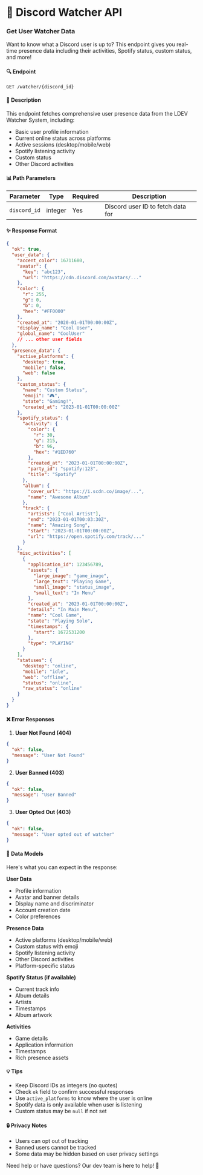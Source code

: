 # 👀 Discord Watcher API

### Get User Watcher Data

Want to know what a Discord user is up to? This endpoint gives you real-time presence data including their activities, Spotify status, custom status, and more!

#### 🔍 Endpoint

```
GET /watcher/{discord_id}
```

#### 📝 Description

This endpoint fetches comprehensive user presence data from the LDEV Watcher System, including:

- Basic user profile information
- Current online status across platforms
- Active sessions (desktop/mobile/web)
- Spotify listening activity
- Custom status
- Other Discord activities

#### 📊 Path Parameters

| Parameter    | Type    | Required | Description                       |
| ------------ | ------- | -------- | --------------------------------- |
| `discord_id` | integer | Yes      | Discord user ID to fetch data for |

#### ✨ Response Format

```json
{
  "ok": true,
  "user_data": {
    "accent_color": 16711680,
    "avatar": {
      "key": "abc123",
      "url": "https://cdn.discord.com/avatars/..."
    },
    "color": {
      "r": 255,
      "g": 0,
      "b": 0,
      "hex": "#FF0000"
    },
    "created_at": "2020-01-01T00:00:00Z",
    "display_name": "Cool User",
    "global_name": "CoolUser"
    // ... other user fields
  },
  "presence_data": {
    "active_platforms": {
      "desktop": true,
      "mobile": false,
      "web": false
    },
    "custom_status": {
      "name": "Custom Status",
      "emoji": "🎮",
      "state": "Gaming!",
      "created_at": "2023-01-01T00:00:00Z"
    },
    "spotify_status": {
      "activity": {
        "color": {
          "r": 30,
          "g": 215,
          "b": 96,
          "hex": "#1ED760"
        },
        "created_at": "2023-01-01T00:00:00Z",
        "party_id": "spotify:123",
        "title": "Spotify"
      },
      "album": {
        "cover_url": "https://i.scdn.co/image/...",
        "name": "Awesome Album"
      },
      "track": {
        "artists": ["Cool Artist"],
        "end": "2023-01-01T00:03:30Z",
        "name": "Amazing Song",
        "start": "2023-01-01T00:00:00Z",
        "url": "https://open.spotify.com/track/..."
      }
    },
    "misc_activities": [
      {
        "application_id": 123456789,
        "assets": {
          "large_image": "game_image",
          "large_text": "Playing Game",
          "small_image": "status_image",
          "small_text": "In Menu"
        },
        "created_at": "2023-01-01T00:00:00Z",
        "details": "In Main Menu",
        "name": "Cool Game",
        "state": "Playing Solo",
        "timestamps": {
          "start": 1672531200
        },
        "type": "PLAYING"
      }
    ],
    "statuses": {
      "desktop": "online",
      "mobile": "idle",
      "web": "offline",
      "status": "online",
      "raw_status": "online"
    }
  }
}
```

#### ❌ Error Responses

1. **User Not Found (404)**

```json
{
  "ok": false,
  "message": "User Not Found"
}
```

2. **User Banned (403)**

```json
{
  "ok": false,
  "message": "User Banned"
}
```

3. **User Opted Out (403)**

```json
{
  "ok": false,
  "message": "User opted out of watcher"
}
```

#### 🎯 Data Models

Here's what you can expect in the response:

**User Data**

- Profile information
- Avatar and banner details
- Display name and discriminator
- Account creation date
- Color preferences

**Presence Data**

- Active platforms (desktop/mobile/web)
- Custom status with emoji
- Spotify listening activity
- Other Discord activities
- Platform-specific status

**Spotify Status (if available)**

- Current track info
- Album details
- Artists
- Timestamps
- Album artwork

**Activities**

- Game details
- Application information
- Timestamps
- Rich presence assets

#### 💡 Tips

- Keep Discord IDs as integers (no quotes)
- Check `ok` field to confirm successful responses
- Use `active_platforms` to know where the user is online
- Spotify data is only available when user is listening
- Custom status may be `null` if not set

#### 🔒 Privacy Notes

- Users can opt out of tracking
- Banned users cannot be tracked
- Some data may be hidden based on user privacy settings

Need help or have questions? Our dev team is here to help! 🚀
